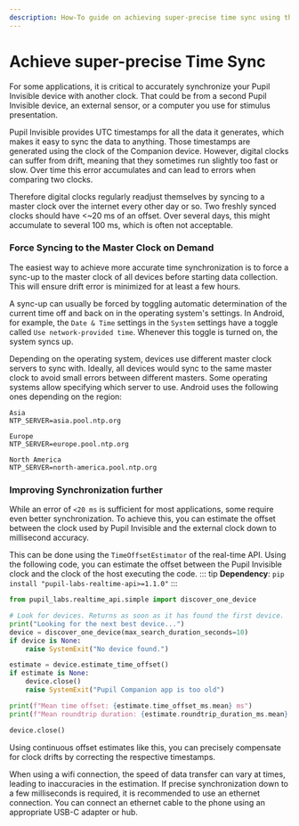 ```yaml
---
description: How-To guide on achieving super-precise time sync using the real-time API.
---
```


# Achieve super-precise Time Sync
For some applications, it is critical to accurately synchronize your Pupil Invisible device with another clock. That could be from a second Pupil Invisible device, an external sensor, or a computer you use for stimulus presentation. 

Pupil Invisible provides UTC timestamps for all the data it generates, which makes it easy to sync the data to anything. Those timestamps are generated using the clock of the Companion device. However, digital clocks can suffer from drift, meaning that they sometimes run slightly too fast or slow. Over time this error accumulates and can lead to errors when comparing two clocks.

Therefore digital clocks regularly readjust themselves by syncing to a master clock over the internet every other day or so. Two freshly synced clocks should have <~20 ms of an offset. Over several days, this might accumulate to several 100 ms, which is often not acceptable.


### Force Syncing to the Master Clock on Demand
The easiest way to achieve more accurate time synchronization is to force a sync-up to the master clock of all devices before starting data collection. This will ensure drift error is minimized for at least a few hours.

A sync-up can usually be forced by toggling automatic determination of the current time off and back on in the operating system's settings. In Android, for example, the `Date & Time` settings in the `System` settings have a toggle called `Use network-provided time`. Whenever this toggle is turned on, the system syncs up.

Depending on the operating system, devices use different master clock servers to sync with. Ideally, all devices would sync to the same master clock to avoid small errors between different masters. Some operating systems allow specifying which server to use. Android uses the following ones depending on the region:

```
Asia
NTP_SERVER=asia.pool.ntp.org

Europe
NTP_SERVER=europe.pool.ntp.org

North America
NTP_SERVER=north-america.pool.ntp.org
```

### Improving Synchronization further
While an error of `<20 ms` is sufficient for most applications, some require even better synchronization. To achieve this, you can estimate the offset between the clock used by Pupil Invisible and the external clock down to millisecond accuracy.

This can be done using the `TimeOffsetEstimator` of the real-time API. Using the following code, you can estimate the offset between the Pupil Invisible clock and the clock of the host executing the code.
::: tip
**Dependency**: `pip install "pupil-labs-realtime-api>=1.1.0"`
:::
```python
from pupil_labs.realtime_api.simple import discover_one_device

# Look for devices. Returns as soon as it has found the first device.
print("Looking for the next best device...")
device = discover_one_device(max_search_duration_seconds=10)
if device is None:
    raise SystemExit("No device found.")

estimate = device.estimate_time_offset()
if estimate is None:
    device.close()
    raise SystemExit("Pupil Companion app is too old")

print(f"Mean time offset: {estimate.time_offset_ms.mean} ms")
print(f"Mean roundtrip duration: {estimate.roundtrip_duration_ms.mean} ms")

device.close()
```

Using continuous offset estimates like this, you can precisely compensate for clock drifts by correcting the respective timestamps.

When using a wifi connection, the speed of data transfer can vary at times, leading to inaccuracies in the estimation. If precise synchronization down to a few milliseconds is required, it is recommended to use an ethernet connection. You can connect an ethernet cable to the phone using an appropriate USB-C adapter or hub.
